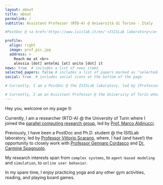 ```yaml
---
layout: about
title: about
permalink: /
subtitle: Assistant Professor (RTD-A) @ Università di Torino · Italy

#PostDoc @ <a href='https://www.isislab.it/en/'>ISISLab laboratory</a> · Università degli Studi di Salerno · Italy

profile:
  align: right
  image: prof_pic.jpg
  address: >
    Reach me at <br>
    alessia [dot] antelmi [at] unito [dot] it
news: true  # includes a list of news items
selected_papers: false # includes a list of papers marked as "selected={true}"
social: true  # includes social icons at the bottom of the page

# Currently, I am a PostDoc @ the ISISLab laboratory, led by [Professor Vittorio Scarano](https://docenti.unisa.it/001717/home). Here, I have the opportunity to closely work with [Professor Gennaro Cordasco](https://sites.google.com/site/cordasco/) and [Dr. Carmine Spagnuolo](https://spagnuolocarmine.github.io/). My research interests span from `complex systems`, to `agent-based modeling` and `simulation`, to `online user behavior`. 

# Currently, I am an Assistant Professor @ the University of Turin where I joined the [parallel computing research group](https://alpha.di.unito.it/), led by [Prof. Marco Aldinucci](https://alpha.di.unito.it/marco-aldinucci/). 
---
```


Hey you, welcome on my page 🤓

Currently, I am a researcher (RTD-A) @ the University of Turin where I joined the [parallel computing research group](https://alpha.di.unito.it/), led by [Prof. Marco Aldinucci](https://alpha.di.unito.it/marco-aldinucci/). 

Previously, I have been a PostDoc and Ph.D. student @ the ISISLab laboratory, led by [Professor Vittorio Scarano](https://docenti.unisa.it/001717/home), where, I had (and have!) the opportunity to closely work with [Professor Gennaro Cordasco](https://sites.google.com/site/cordasco/) and [Dr. Carmine Spagnuolo](https://spagnuolocarmine.github.io/).

My research interests span from `complex systems`, to `agent-based modeling` and `simulation`, to `online user behavior`. 

In my spare time, I enjoy practicing yoga and any other gym activities, reading, and playing board games.
